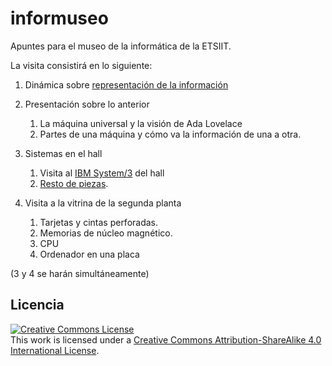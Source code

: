# informuseo

Apuntes para el museo de la informática de la ETSIIT.

La visita consistirá en lo siguiente:

1. Dinámica sobre [representación de la información](actividad-representacion-informacion.md)
   
2. Presentación sobre lo anterior
   1. La máquina universal y la visión de Ada Lovelace
   2. Partes de una máquina y cómo va la información de una a otra.

3. Sistemas en el hall
   1. Visita al [IBM System/3](System3.md) del hall
   2. [Resto de piezas](ordenadores-hall.md).

4. Visita a la vitrina de la segunda planta
   1. Tarjetas y cintas perforadas.
   1. Memorias de núcleo magnético.
   2. CPU
   3. Ordenador en una placa

(3 y 4 se harán simultáneamente)

## Licencia

<a rel="license" href="http://creativecommons.org/licenses/by-sa/4.0/"><img alt="Creative Commons License" style="border-width:0" src="https://i.creativecommons.org/l/by-sa/4.0/88x31.png" /></a><br />This work is licensed under a <a rel="license" href="http://creativecommons.org/licenses/by-sa/4.0/">Creative Commons Attribution-ShareAlike 4.0 International License</a>.
